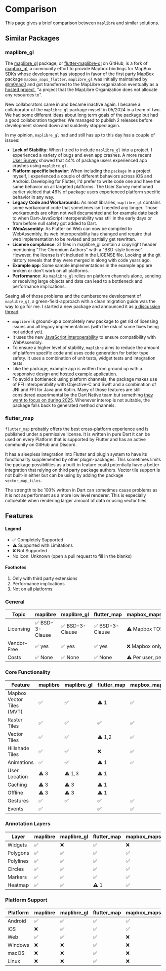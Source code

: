 # Comparison

This page gives a brief comparison between `maplibre` and similar solutions.

## Similar Packages

### maplibre_gl

The [maplibre_gl](https://pub.dev/packages/maplibre_gl) package,
or [flutter-maplibre-gl](https://github.com/maplibre/flutter-maplibre-gl/) on
GitHub,
is a fork of [mapbox_gl](https://pub.dev/packages/mapbox_gl), a community effort
to provide Mapbox bindings for MapBox SDKs whose development has stopped in
favor of the first party MapBox package `mapbox_maps_flutter`.
`maplibre_gl` was initially maintained by [@m0nac0](https://github.com/m0nac0)
and got transferred to the MapLibre organization eventually as
a [hosted project](https://github.com/maplibre/maplibre/blob/main/PROJECT_TIERS.md),
"a project that the MapLibre Organization does not allocate any resources to".

New collaborators came in and became inactive again. I became a collaborator
of the `maplibre_gl` package myself in 05/2024 in a team of two. We had some
different ideas about long term goals of the package but had a good
collaboration together. We managed to publish 2 releases before development
slowed down and suddenly stopped again.

In my opinion, `maplibre_gl` had and still has up to this day has a couple of
issues:

- **Lack of Stability**: When I tried to include `maplibre_gl` into a project, I
  experienced a variety of bugs and even app crashes. A more
  recent [User Survey](https://maplibre.org/news/2024-12-01-maplibre-newsletter-november-2024/)
  showed that 44% of package users experienced app crashes using `maplibre_gl`.
- **Platform specific behavior**: When including the `package` in a project
  myself, I experienced a couple of different behaviors across iOS and Android.
  Developing for Flutter, I'd prefer to write code one and have the same
  behavior on all targeted platforms. The User Survey mentioned earlier
  yielded that 46% of package users experienced platform specific behavior in
  any way.
- **Legacy Code and Workarounds**: As most libraries, `maplibre_gl` contains
  some workaround code that sometimes isn't needed any longer. Those workarounds
  are often not well documented and for example date back to when
  Dart-JavaScript interoperability was still in the early days or from before
  null safety got added to Dart.
- **WebAssembly**: As Flutter on Web can now be compiled to WebAssembly, its web
  interoperability has changed and require that web implementation to be revised
  and partially get rewritten.
- **License compliance**: 31 files in maplibre_gl contain a copyright header
  mentioning "The Chromium Authors" with a "BSD-style license". However, the
  license isn't included in the LICENSE file. Looking at the git history reveals
  that they were merged in along with code years ago.
- **Example app**: Some sample implementations in the example app are broken or
  don't work on all platforms.
- **Performance**: As `maplibre_gl` relies on platform channels alone, sending
  or receiving large objects and data can lead to a bottleneck and performance
  implications.

Seeing all of those problems and the cumbersome development of `maplibre_gl`, a
green-field-approach with a clean migration guide was the way to go for me.
I started a new package and announced it
as [a discussion thread](https://github.com/maplibre/flutter-maplibre-gl/discussions/503).

- `maplibre` is ground-up a completely new package to get rid of licensing
  issues and all legacy implementations (with the risk of some fixes being not
  added yet).
- It uses the
  new [JavaScript interoperability](https://dart.dev/interop/js-interop) to
  ensure compatibility with WebAssembly.
- To ensure a higher level of stability, `maplibre` aims to reduce the amount
  of platform specific code and uses code generation for better type safety. It
  uses a combination of unit tests, widget tests and integration tests.
- Like the package, example app is written from ground up with a responsive
  design
  and [hosted example application](https://flutter-maplibre.pages.dev/demo/).
- To avoid a bottleneck using platform channels, the package makes use of FFI
  interoperability with Objective-C and Swift and a combination of JNI and FFI
  for Java and Kotlin. Many of those features are still considered experimental
  by the Dart Native team but
  something [they want to focus on during 2025](https://www.youtube.com/watch?v=ukW-l_sRefg).
  Whenever interop is not suitable, the package falls back to generated method
  channels.

### flutter_map

`flutter_map` probably offers the best cross-platform experience and is
published under a permissive license. It is written in pure Dart it can be used
on every Platform that is supported by Flutter and has an active community on
GitHub and Discord.

It has a sleepless integration into Flutter and plugin system to have its
functionality supplemented by other plugin-packages. This sometimes limits the
package possibilities as a built-in feature could potentially have a better
integration that relying on third party package authors. Vector tile support is
not built-in either but can be using by adding the package `vector_map_tiles`.

The strength to be 100% written in Dart can sometimes cause problems as it is
not as performant as a more low level renderer. This is especially noticeable
when rendering larger amount of data or using vector tiles.

## Features

#### Legend

- ✅ Completely Supported
- ⚠️ Supported with Limitations
- ❌ Not Supported
- No icon: Unknown (open a pull request to fill in the blanks)

#### Footnotes

1) Only with third party extensions
2) Performance implications
3) Not on all platforms

### General

| **Topic**   | maplibre       | maplibre_gl    | flutter_map    | mapbox_maps_flutter  | google_maps_flutter |
|-------------|----------------|----------------|----------------|----------------------|---------------------|
| Licensing   | ✅ BSD-3-Clause | ✅ BSD-3-Clause | ✅ BSD-3-Clause | ⚠️ Mapbox TOS        | ✅ BSD-3-Clause      |
| Vendor-Free | ✅ yes          | ✅ yes          | ✅ yes          | ❌ Mapbox only        | ⚠️ Google API only  |
| Costs       | ✅ None         | ✅ None         | ✅ None         | ⚠️ Per user, per use | ⚠️ Per Use          |

### Core Functionality

| **Feature**               | maplibre | maplibre_gl | flutter_map | mapbox_maps_flutter | google_maps_flutter |
|---------------------------|----------|-------------|-------------|---------------------|---------------------|
| Mapbox Vector Tiles (MVT) | ✅        | ✅           | ⚠️ 1        | ✅                   | ❌                   |
| Raster Tiles              | ✅        | ✅           | ✅           | ✅                   | ✅                   |
| Vector Tiles              | ✅        | ✅           | ⚠️ 1,2      | ✅                   | ✅                   |
| Hillshade Tiles           | ✅        | ✅           | ❌           | ✅                   | ❌                   |
| Animations                | ✅        | ✅           | ⚠️ 1        | ✅                   |                     |
| User Location             | ⚠️ 3     | ⚠️ 1,3      | ⚠️ 1        |                     |                     |
| Caching                   | ⚠️ 3     | ⚠️ 3        | ⚠️ 1        |                     |                     |
| Offline                   | ⚠️ 3     | ⚠️ 3        | ⚠️ 1        |                     |                     |
| Gestures                  | ✅        | ✅           | ✅           | ✅                   | ✅                   |
| Events                    | ✅        |             | ✅           | ✅                   |                     |

### Annotation Layers

| **Layer** | maplibre | maplibre_gl | flutter_map | mapbox_maps_flutter | google_maps_flutter |
|-----------|----------|-------------|-------------|---------------------|---------------------|
| Widgets   | ✅        | ❌           | ✅           | ❌                   | ⚠️ 1                |
| Polygons  | ✅        | ✅           | ✅           | ✅                   | ✅                   |
| Polylines | ✅        | ✅           | ✅           | ✅                   | ✅                   |
| Circles   | ✅        | ✅           | ✅           | ✅                   | ✅                   |
| Markers   | ✅        | ✅           | ✅           | ✅                   | ✅                   |
| Heatmap   | ✅        | ✅           | ⚠️ 1        | ✅                   | ⚠️ 1                |

### Platform Support

| **Platform** | maplibre | maplibre_gl | flutter_map | mapbox_maps_flutter | google_maps_flutter |
|--------------|----------|-------------|-------------|---------------------|---------------------|
| Android      | ✅        | ✅           | ✅           | ✅                   | ✅                   |
| iOS          | ❌        | ✅           | ✅           | ✅                   | ✅                   |
| Web          | ✅        | ✅           | ✅           | ❌                   | ✅                   |
| Windows      | ❌        | ❌           | ✅           | ❌                   | ❌                   |
| macOS        | ❌        | ❌           | ✅           | ❌                   | ❌                   |
| Linux        | ❌        | ❌           | ✅           | ❌                   | ❌                   |